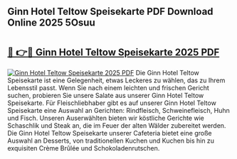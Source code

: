## Ginn Hotel Teltow Speisekarte PDF Download Online 2025 5Osuu

# <h2><a href="http://gcbqpl.nevu.top/?p=Ginn+Hotel+Teltow+Speisekarte">🔗 👉🔴 Ginn Hotel Teltow Speisekarte 2025 PDF</a></h2>

[![Ginn Hotel Teltow Speisekarte 2025 PDF](https://i.imgur.com/dBaPXMq.png)](http://gcbqpl.nevu.top/?p=Ginn+Hotel+Teltow+Speisekarte)
Die Ginn Hotel Teltow Speisekarte ist eine Gelegenheit, etwas Leckeres zu wählen, das zu Ihrem Lebensstil passt. Wenn Sie nach einem leichten und frischen Gericht suchen, probieren Sie unsere Salate aus unserer Ginn Hotel Teltow Speisekarte. Für Fleischliebhaber gibt es auf unserer Ginn Hotel Teltow Speisekarte eine Auswahl an Gerichten: Rindfleisch, Schweinefleisch, Huhn und Fisch. Unseren Auserwählten bieten wir köstliche Gerichte wie Schaschlik und Steak an, die im Feuer der alten Wälder zubereitet werden. Die Ginn Hotel Teltow Speisekarte unserer Cafeteria bietet eine große Auswahl an Desserts, von traditionellen Kuchen und Kuchen bis hin zu exquisiten Crème Brûlée und Schokoladenrutschen.
